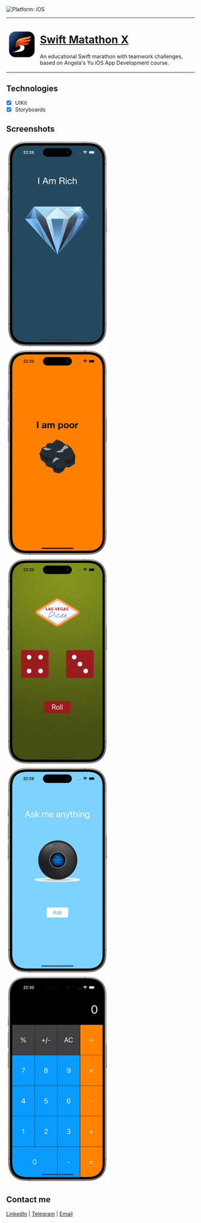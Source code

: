 ![Platform: iOS](https://img.shields.io/badge/Platform-iOS-green.svg)

  <table>
    <tr>
      <td>
        <img src="Media/SMLogo.png" alt="Swift Matathon Logo" width="150">
      </td>
      <td>
        <h1><a href="https://swiftmarathon.devrush.ru">Swift Matathon X</a></h1>
        <p>An educational Swift marathon with teamwork challenges, based on Angela's Yu iOS App Development course.</p>
      </td>
    </tr>
  </table>

## Technologies
- [x] UIKit
- [x] Storyboards

## Screenshots
<img src="Media/IAmRich.png" width="273"/> <img src="Media/IAmPoor.png" width="273"/> <img src="Media/Dicee.png" width="273"/> <img src="Media/MagicBall.png" width="273"/> <img src="Media/Calculator.png" width="273"/>

## Contact me
[LinkedIn](https://www.linkedin.com/in/bytepixelmelody "https://www.linkedin.com/in/bytepixelmelody") | [Telegram](https://t.me/bytepixelmelody "@bytepixelmelody") | [Email](mailto:bytepixelmelody@gmail.com "bytepixelmelody@gmail.com")